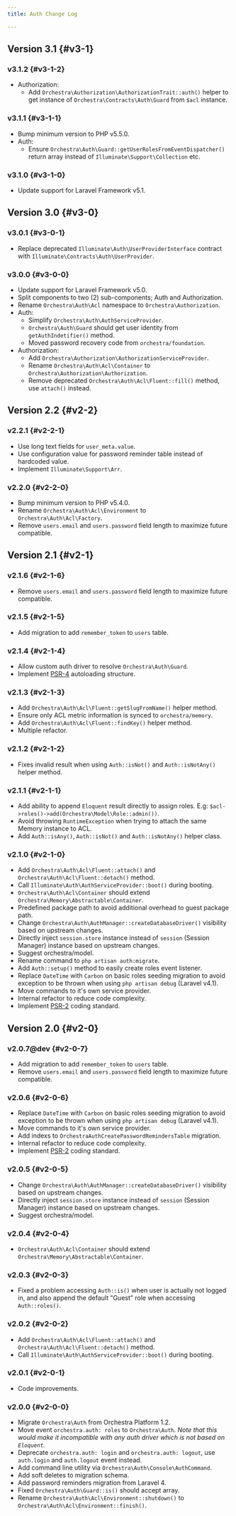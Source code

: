 ```yaml
---
title: Auth Change Log

---
```


## Version 3.1 {#v3-1}

### v3.1.2 {#v3-1-2}

* Authorization:
  - Add `Orchestra\Authorization\AuthorizationTrait::auth()` helper to get instance of `Orchestra\Contracts\Auth\Guard` from `$acl` instance.

### v3.1.1 {#v3-1-1}

* Bump minimum version to PHP v5.5.0.
* Auth:
  - Ensure `Orchestra\Auth\Guard::getUserRolesFromEventDispatcher()` return array instead of `Illuminate\Support\Collection` etc.

### v3.1.0 {#v3-1-0}

* Update support for Laravel Framework v5.1.

## Version 3.0 {#v3-0}

### v3.0.1 {#v3-0-1}

* Replace deprecated `Illuminate\Auth\UserProviderInterface` contract with `Illuminate\Contracts\Auth\UserProvider`.

### v3.0.0 {#v3-0-0}

* Update support for Laravel Framework v5.0.
* Split components to two (2) sub-components; Auth and Authorization.
* Rename `Orchestra\Auth\Acl` namespace to `Orchestra\Authorization`.
* Auth:
  - Simplify `Orchestra\Auth\AuthServiceProvider`.
  - `Orchestra\Auth\Guard` should get user identity from `getAuthIndetifier()` method.
  - Moved password recovery code from `orchestra/foundation`.
* Authorization:
  - Add `Orchestra\Authorization\AuthorizationServiceProvider`.
  - Rename `Orchestra\Auth\Acl\Container` to `Orchestra\Authorization\Authorization`.
  - Remove deprecated `Orchestra\Auth\Acl\Fluent::fill()` method, use `attach()` instead.

## Version 2.2 {#v2-2}

### v2.2.1 {#v2-2-1}

* Use long text fields for `user_meta.value`.
* Use configuration value for password reminder table instead of hardcoded value.
* Implement `Illuminate\Support\Arr`.

### v2.2.0 {#v2-2-0}

* Bump minimum version to PHP v5.4.0.
* Rename `Orchestra\Auth\Acl\Environment` to `Orchestra\Auth\Acl\Factory`.
* Remove `users.email` and `users.password` field length to maximize future compatible.

## Version 2.1 {#v2-1}

### v2.1.6 {#v2-1-6}

* Remove `users.email` and `users.password` field length to maximize future compatible.

### v2.1.5 {#v2-1-5}

* Add migration to add `remember_token` to `users` table.

### v2.1.4 {#v2-1-4}

* Allow custom auth driver to resolve `Orchestra\Auth\Guard`.
* Implement [PSR-4](https://github.com/php-fig/fig-standards/blob/master/proposed/psr-4-autoloader/psr-4-autoloader.md) autoloading structure.

### v2.1.3 {#v2-1-3}

* Add `Orchestra\Auth\Acl\Fluent::getSlugFromName()` helper method.
* Ensure only ACL metric information is synced to `orchestra/memory`.
* Add `Orchestra\Auth\Acl\Fluent::findKey()` helper method.
* Multiple refactor.

### v2.1.2 {#v2-1-2}

* Fixes invalid result when using `Auth::isNot()` and `Auth::isNotAny()` helper method.

### v2.1.1 {#v2-1-1}

* Add ability to append `Eloquent` result directly to assign roles. E.g: `$acl->roles()->add(Orchestra\Model\Role::admin())`.
* Avoid throwing `RuntimeException` when trying to attach the same Memory instance to ACL.
* Add `Auth::isAny()`, `Auth::isNot()` and `Auth::isNotAny()` helper class.

### v2.1.0 {#v2-1-0}

* Add `Orchestra\Auth\Acl\Fluent::attach()` and `Orchestra\Auth\Acl\Fluent::detach()` method.
* Call `Illuminate\Auth\AuthServiceProvider::boot()` during booting.
* `Orchestra\Auth\Acl\Container` should extend `Orchestra\Memory\Abstractable\Container`.
* Predefined package path to avoid additional overhead to guest package path.
* Change `Orchestra\Auth\AuthManager::createDatabaseDriver()` visibility based on upstream changes.
* Directly inject `session.store` instance instead of `session` (Session Manager) instance
based on upstream changes.
* Suggest orchestra/model.
* Rename command to `php artisan auth:migrate`.
* Add `Auth::setup()` method to easily create roles event listener.
* Replace `DateTime` with `Carbon` on basic roles seeding migration to avoid exception to be thrown when using `php artisan debug` (Laravel v4.1).
* Move commands to it's own service provider.
* Internal refactor to reduce code complexity.
* Implement [PSR-2](https://github.com/php-fig/fig-standards/blob/master/accepted/PSR-2-coding-style-guide.md) coding standard.

## Version 2.0 {#v2-0}

### v2.0.7@dev {#v2-0-7}

* Add migration to add `remember_token` to `users` table.
* Remove `users.email` and `users.password` field length to maximize future compatible.

### v2.0.6 {#v2-0-6}

* Replace `DateTime` with `Carbon` on basic roles seeding migration to avoid exception to be thrown when using `php artisan debug` (Laravel v4.1).
* Move commands to it's own service provider.
* Add indexs to `OrchestraAuthCreatePasswordRemindersTable` migration.
* Internal refactor to reduce code complexity.
* Implement [PSR-2](https://github.com/php-fig/fig-standards/blob/master/accepted/PSR-2-coding-style-guide.md) coding standard.

### v2.0.5 {#v2-0-5}

* Change `Orchestra\Auth\AuthManager::createDatabaseDriver()` visibility based on upstream changes.
* Directly inject `session.store` instance instead of `session` (Session Manager) instance
based on upstream changes.
* Suggest orchestra/model.

### v2.0.4 {#v2-0-4}

* `Orchestra\Auth\Acl\Container` should extend `Orchestra\Memory\Abstractable\Container`.

### v2.0.3 {#v2-0-3}

* Fixed a problem accessing `Auth::is()` when user is actually not logged in, and also append the default "Guest" role when accessing `Auth::roles()`.

### v2.0.2 {#v2-0-2}

* Add `Orchestra\Auth\Acl\Fluent::attach()` and `Orchestra\Auth\Acl\Fluent::detach()` method.
* Call `Illuminate\Auth\AuthServiceProvider::boot()` during booting.

### v2.0.1 {#v2-0-1}

* Code improvements.

### v2.0.0 {#v2-0-0}

* Migrate `Orchestra\Auth` from Orchestra Platform 1.2.
* Move event `orchestra.auth: roles` to `Orchestra\Auth`. *Note that this would make it incompatible with any auth driver which is not based on `Eloquent`.*
* Deprecate `orchestra.auth: login` and `orchestra.auth: logout`, use `auth.login` and `auth.logout` event instead.
* Add command line utility via `Orchestra\Auth\Console\AuthCommand`.
* Add soft deletes to migration schema.
* Add password reminders migration from Laravel 4.
* Fixed `Orchestra\Auth\Guard::is()` should accept array.
* Rename `Orchestra\Auth\Acl\Environment::shutdown()` to `Orchestra\Auth\Acl\Environment::finish()`.
